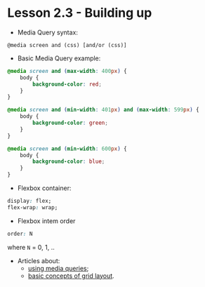 # Lesson 2.3 - Building up

* Media Query syntax:

```courses
@media screen and (css) [and/or (css)]
```

* Basic Media Query example:

```CSS
@media screen and (max-width: 400px) {
	body {
		background-color: red;
	}
}

@media screen and (min-width: 401px) and (max-width: 599px) {
	body {
		background-color: green;
	}
}

@media screen and (min-width: 600px) {
	body {
		background-color: blue;
	}
}
```

* Flexbox container:

```CSS
display: flex;
flex-wrap: wrap;
```

* Flexbox intem order

```CSS
order: N
```

where ```N``` = 0, 1, ..

* Articles about:
   * [using media queries](https://developer.mozilla.org/en-US/docs/Web/Guide/CSS/Media_queries);
   * [basic concepts of  grid layout](https://developer.mozilla.org/en-US/docs/Web/CSS/CSS_Grid_Layout/Basic_Concepts_of_Grid_Layout).
